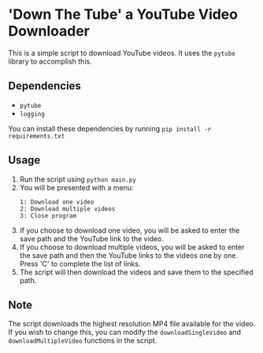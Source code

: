 # 'Down The Tube' a YouTube Video Downloader

This is a simple script to download YouTube videos. It uses the `pytube` library to accomplish this.

## Dependencies

- `pytube`
- `logging`

You can install these dependencies by running `pip install -r requirements.txt`

## Usage

1. Run the script using `python main.py`
2. You will be presented with a menu:
    ```
    1: Download one video
    2: Download multiple videos
    3: Close program
    ```
3. If you choose to download one video, you will be asked to enter the save path and the YouTube link to the video.
4. If you choose to download multiple videos, you will be asked to enter the save path and then the YouTube links to the videos one by one. Press 'C' to complete the list of links.
5. The script will then download the videos and save them to the specified path.

## Note

The script downloads the highest resolution MP4 file available for the video. If you wish to change this, you can modify the `downloadSingleVideo` and `downloadMultipleVideo` functions in the script.
